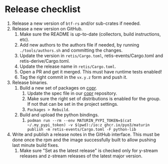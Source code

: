 # Release checklist

1. Release a new version of `btf-rs` and/or sub-crates if needed.
1. Release a new version on GitHub.
   1. Make sure the README is up-to-date (collectors, build instructions, etc).
   1. Add new authors to the authors file if needed, by running
      `./tools/authors.sh` and committing the changes.
   1. Update the version in `retis/Cargo.toml`, retis-events/Cargo.toml and
      retis-derive/Cargo.toml.
   1. Update the release name in `retis/Cargo.toml`.
   1. Open a PR and get it merged. This must have runtime tests enabled!
   1. Tag the right commit in the `vx.y.z` form and push it.
1. Release binaries.
   1. Build a new set of packages on [copr](https://copr.fedorainfracloud.org/coprs/g/retis/retis/).
      1. Update the spec file in our [copr](https://github.com/retis-org/copr)
         repository.
      1. Make sure the right set of distributions is enabled for the group. If
         not that can be set in the project settings.
      1. `Packages > Rebuild`.
   1. Build and upload the python bindings.
      1. `podman run --rm --env MATURIN_PYPI_TOKEN=$(cat ~/.my_pypi_token) -v $(pwd):/io:z ghcr.io/pyo3/maturin publish -m retis-events/Cargo.toml -F python-lib`
1. Write and publish a release notes in the GitHub interface. This must be done
   once the rpm and the image successfully built to allow pushing last minute
   build fixes.
   1. Make sure "Set as the latest release" is checked only for y-stream
      releases and z-stream releases of the latest major version.
